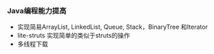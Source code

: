 ### Java编程能力提高
* 实现简易ArrayList, LinkedList, Queue, Stack，BinaryTree 和Iterator
* lite-struts  实现简单的类似于struts的操作
* 多线程下载